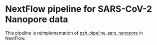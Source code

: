 NextFlow pipeline for SARS-CoV-2 Nanopore data
==============================================

This pipeline is reimplementation of [pzh_pipeline_sars_nanopore](https://github.com/michallaz/pzh_pipeline_sars_nanopore) in NextFlow.
